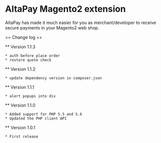 # AltaPay Magento2 extension

AltaPay has made it much easier for you as merchant/developer to receive secure payments in your Magento2
web shop.


== Change log ==

** Version 1.1.3

    * auth before place order
    * restore quote check

** Version 1.1.2

    * update dependency version in composer.json

** Version 1.1.1

    * alert popups into div

** Version 1.1.0

    * Added support for PHP 5.5 and 5.6
    * Updated the PHP client API

** Version 1.0.1
    
    * First release


